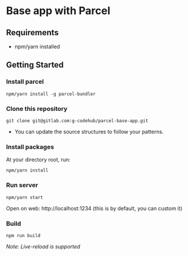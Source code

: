 # Base app with Parcel

## Requirements

- npm/yarn installed

## Getting Started

### Install parcel
```
npm/yarn install -g parcel-bundler
```

### Clone this repository
```
git clone git@gitlab.com:g-codehub/parcel-base-app.git
```

- You can update the source structures to follow your patterns.

### Install packages

At your directory root, run:
```
npm/yarn install
```

### Run server
```
npm/yarn start
```

Open on web: http://localhost:1234 (this is by default, you can custom it)

### Build
```
npm run build
```
*Note: Live-reload is supported*